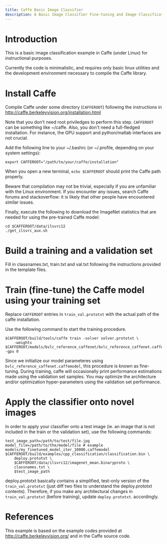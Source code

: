```yaml
---
title: Caffe Basic Image Classifier
description: A Basic Image Classifier Fine-tuning and Image Classification Example in Caffe
---
```


# Introduction

This is a basic image classification example in Caffe (under Linux) for instructional purposes.

Currently the code is minimalistic, and requires only basic linux utilities and the development environment
necessary to compile the Caffe library.

# Install Caffe

Compile Caffe under some directory (`CAFFEROOT`) following the instructions in
http://caffe.berkeleyvision.org/installation.html

Note that you don't need root priviledges to perform this step. `CAFFEROOT` can be something like ~/caffe.
Also, you don't need a full-fledged installation. For instance, the GPU support and python/matlab interfaces
are not crucial.

Add the following line to your ~/.bashrc (or ~/.profile, depending on your system settings):
```
export CAFFEROOT="/path/to/your/caffe/installation"
```
When you open a new terminal, `echo $CAFFEROOT` should print the Caffe path properly.

Beware that compilation may not be trivial, especially if you are unfamiliar with the Linux environment.
If you encounter any issues, search Caffe forums and stackoverflow: it is likely that other people have
encountered similar issues.

Finally, execute the following to download the ImageNet statistics that are needed for using the pre-trained
Caffe model:
```
cd $CAFFEROOT/data/ilsvrc12
./get_ilsvrc_aux.sh
```

# Build a training and a validation set
Fill in classnames.txt, train.txt and val.txt following the instructions provided in the template files.

# Train (fine-tune) the Caffe model using your training set
Replace `CAFFEROOT` entries in `train_val.prototxt` with the actual path of the caffe installation.

Use the following command to start the training procedure.
```
$CAFFEROOT/build/tools/caffe train -solver solver.prototxt \
    -weights $CAFFEROOT/models/bvlc_reference_caffenet/bvlc_reference_caffenet.caffemodel -gpu 0
```
Since we initialize our model parameteres using `bvlc_reference_caffenet.caffemodel`, this procedure is known
as fine-tuning. During training, caffe will occasionally print performance estimations made using the
validation set samples. You may optimize the architecture and/or optimization hyper-parameters 
using the validation set performance.

# Apply the classifier onto novel images
In order to apply your classifier onto a test image (ie. an image that is not included in the train or the
validation set), use the following commands:
```
test_image_path=/path/to/test/file.jpg
model_file=/path/to/the/model/file # example models/my_finetuned_model_iter_10000.caffemodel
$CAFFEROOT/build/examples/cpp_classification/classification.bin \
	deploy.prototxt \
	$CAFFEROOT/data/ilsvrc12/imagenet_mean.binaryproto \
	classnames.txt \
	$test_image_path
```
deploy.prototxt basically contains a simplified, test-only version of the `train_val.prototxt` (just
diff two files to understand the deploy.prototxt contents). Therefore, if you make any 
architectural changes in `train_val.prototxt` (before training), update `deploy.prototxt`.
accordingly.

# References

This example is based on the example codes provided at http://caffe.berkeleyvision.org/ and in the 
Caffe source code.


